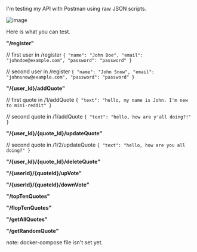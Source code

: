 I'm testing my API with Postman using raw JSON scripts.

![image](https://user-images.githubusercontent.com/42302276/219605095-213cbf82-363e-450d-b435-74f6a88f6ce1.png)

Here is what you can test.

**"/register"**

// first user in /register
`{
"name": "John Doe",
"email": "johndoe@example.com",
"password": "password"
}`

// second user in /register
`{
"name": "John Snow",
"email": "johnsnow@example.com",
"password": "password"
}`

**"/{user_Id}/addQuote"**

// first quote in /1/addQuote
`{
"text": "hello, my name is John. I'm new to mini-reddit"
}`

// second quote in /1/addQuote
`{
"text": "hello, how are y'all doing?!"
}
`

**"/{user_Id}/{quote_Id}/updateQuote"**

// second quote in /1/2/updateQuote
`{
"text": "hello, how are you all doing?"
}`

**"/{user_Id}/{quote_Id}/deleteQuote"**

**"/{userId}/{quoteId}/upVote"** 

**"/{userId}/{quoteId}/downVote"**

**"/topTenQuotes"**

**"/flopTenQuotes"**

**"/getAllQuotes"**

**"/getRandomQuote"**

note: docker-compose file isn't set yet.
